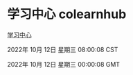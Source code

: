 # 学习中心 colearnhub
[学习中心](http://27.19.33.125:56308/colearnhub/)

2022年 10月 12日 星期三 08:00:08 CST

2022年 10月 12日 星期三 00:00:08 GMT
